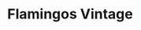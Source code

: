 ---
title: "Flamingos Vintage"
url: /barcelona/flamingos-vintage-carrer-dels-tallers/
shop: Kleidung
---